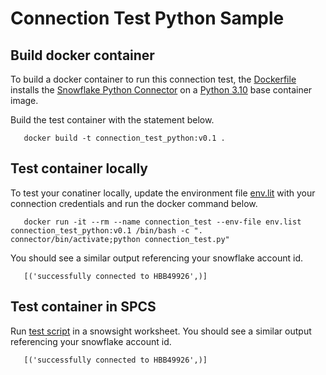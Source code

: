 # Connection Test Python Sample

## Build docker container
To build a docker container to run this connection test, the [Dockerfile](./Dockerfile) installs the [Snowflake Python Connector](https://docs.snowflake.com/en/developer-guide/python-connector/python-connector) on a [Python 3.10](https://www.python.org/downloads/release/python-3100/) base container image.

Build the test container with the statement below.
```
   docker build -t connection_test_python:v0.1 .
```

## Test container locally

To test your conatiner locally, update the environment file [env.lit](./env.list) with your connection credentials and run the docker command below.
```
   docker run -it --rm --name connection_test --env-file env.list  connection_test_python:v0.1 /bin/bash -c ". connector/bin/activate;python connection_test.py"
```
You should see a similar output referencing your snowflake account id.
```
   [('successfully connected to HBB49926',)] 
```

## Test container in SPCS

Run [test script](./test.sql) in a snowsight worksheet.
You should see a similar output referencing your snowflake account id.
```
   [('successfully connected to HBB49926',)] 
```

